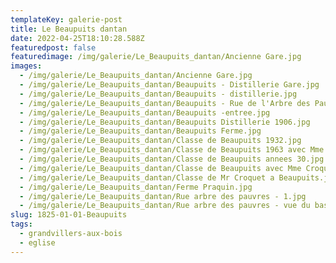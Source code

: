 ```yaml
---
templateKey: galerie-post
title: Le Beaupuits dantan
date: 2022-04-25T18:10:28.588Z
featuredpost: false
featuredimage: /img/galerie/Le_Beaupuits_dantan/Ancienne Gare.jpg
images:
  - /img/galerie/Le_Beaupuits_dantan/Ancienne Gare.jpg
  - /img/galerie/Le_Beaupuits_dantan/Beaupuits - Distillerie Gare.jpg
  - /img/galerie/Le_Beaupuits_dantan/Beaupuits - distillerie.jpg
  - /img/galerie/Le_Beaupuits_dantan/Beaupuits - Rue de l'Arbre des Pauvres.jpg
  - /img/galerie/Le_Beaupuits_dantan/Beaupuits -entree.jpg
  - /img/galerie/Le_Beaupuits_dantan/Beaupuits Distillerie 1906.jpg
  - /img/galerie/Le_Beaupuits_dantan/Beaupuits Ferme.jpg
  - /img/galerie/Le_Beaupuits_dantan/Classe de Beaupuits 1932.jpg
  - /img/galerie/Le_Beaupuits_dantan/Classe de Beaupuits 1963 avec Mme Croquet.jpg
  - /img/galerie/Le_Beaupuits_dantan/Classe de Beaupuits annees 30.jpg
  - /img/galerie/Le_Beaupuits_dantan/Classe de Beaupuits avec Mme Croquet.jpg
  - /img/galerie/Le_Beaupuits_dantan/Classe de Mr Croquet a Beaupuits.jpg
  - /img/galerie/Le_Beaupuits_dantan/Ferme Praquin.jpg
  - /img/galerie/Le_Beaupuits_dantan/Rue arbre des pauvres - 1.jpg
  - /img/galerie/Le_Beaupuits_dantan/Rue arbre des pauvres - vue du bas.jpg
slug: 1825-01-01-Beaupuits
tags:
  - grandvillers-aux-bois
  - eglise
---
```

